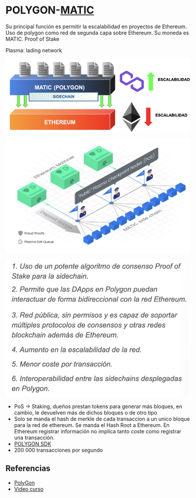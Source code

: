 # POLYGON-[MATIC](https://polygon.tecnology)

Su principal función es permitir la escalabilidad en proyectos de Ethereum.
Uso de polygon como red de segunda capa sobre Ethereum. Su moneda es MATIC. Proof of Stake

Plasma: lading network

![polygon](polygon.png)

![red polygon](red%20polygon.png)

![Caracteristicas](caracteristicas.png)

- PoS -> Staking, dueños prestan tokens para generar más bloques, en cambio, le devuelven más de dichos bloques o de otro tipo
- Solo se manda el hash de merkle de cada transaccion a un unico bloque para la red de ethereum. Se manda el Hash Root a Ethereum. En Ethereum registrar información no implica tanto coste como registrar una transacción.
- [POLYGON SDK]()
- 200 000 transacciones por segundo

## Referencias

- [PolyGon](https://polygon.tecnology)
- [Video curso](https://www.udemy.com/course/bootcamp-blockchain-cero-experto/learn/lecture/31586810#overview)
